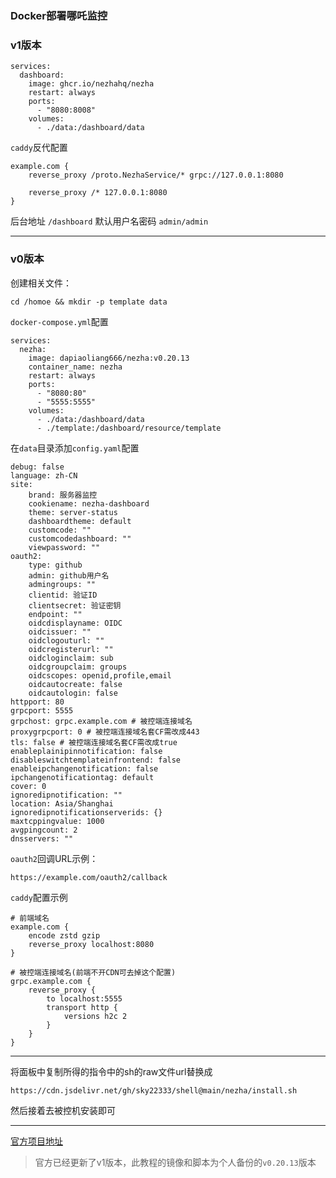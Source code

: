 ### Docker部署哪吒监控

### v1版本
```
services:
  dashboard:
    image: ghcr.io/nezhahq/nezha
    restart: always
    ports:
      - "8080:8008"
    volumes:
      - ./data:/dashboard/data
```

`caddy`反代配置
```
example.com {
    reverse_proxy /proto.NezhaService/* grpc://127.0.0.1:8080
    
    reverse_proxy /* 127.0.0.1:8080
}
```



后台地址 `/dashboard`
默认用户名密码 `admin/admin`


---

### v0版本

创建相关文件：
```
cd /homoe && mkdir -p template data
```

`docker-compose.yml`配置

```
services:
  nezha:
    image: dapiaoliang666/nezha:v0.20.13
    container_name: nezha
    restart: always
    ports:
      - "8080:80"
      - "5555:5555"
    volumes:
      - ./data:/dashboard/data
      - ./template:/dashboard/resource/template
```


在`data`目录添加`config.yaml`配置
```
debug: false
language: zh-CN
site:
    brand: 服务器监控
    cookiename: nezha-dashboard
    theme: server-status
    dashboardtheme: default
    customcode: ""
    customcodedashboard: ""
    viewpassword: ""
oauth2:
    type: github
    admin: github用户名
    admingroups: ""
    clientid: 验证ID
    clientsecret: 验证密钥
    endpoint: ""
    oidcdisplayname: OIDC
    oidcissuer: ""
    oidclogouturl: ""
    oidcregisterurl: ""
    oidcloginclaim: sub
    oidcgroupclaim: groups
    oidcscopes: openid,profile,email
    oidcautocreate: false
    oidcautologin: false
httpport: 80
grpcport: 5555
grpchost: grpc.example.com # 被控端连接域名
proxygrpcport: 0 # 被控端连接域名套CF需改成443
tls: false # 被控端连接域名套CF需改成true
enableplainipinnotification: false
disableswitchtemplateinfrontend: false
enableipchangenotification: false
ipchangenotificationtag: default
cover: 0
ignoredipnotification: ""
location: Asia/Shanghai
ignoredipnotificationserverids: {}
maxtcppingvalue: 1000
avgpingcount: 2
dnsservers: ""
```

`oauth2`回调URL示例：
```
https://example.com/oauth2/callback
```

`caddy`配置示例
```
# 前端域名
example.com {
    encode zstd gzip
    reverse_proxy localhost:8080
}

# 被控端连接域名(前端不开CDN可去掉这个配置)
grpc.example.com {
    reverse_proxy {
        to localhost:5555
        transport http {
            versions h2c 2
        }
    }
}
```


---

将面板中复制所得的指令中的sh的raw文件url替换成
```
https://cdn.jsdelivr.net/gh/sky22333/shell@main/nezha/install.sh
```
然后接着去被控机安装即可

---

[官方项目地址](https://github.com/naiba/nezha)
> 官方已经更新了v1版本，此教程的镜像和脚本为个人备份的`v0.20.13`版本
